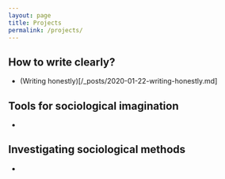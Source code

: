 ```yaml
---
layout: page
title: Projects
permalink: /projects/
---
```


## How to write clearly?

- (Writing honestly)[/_posts/2020-01-22-writing-honestly.md]

## Tools for sociological imagination

-

## Investigating sociological methods

-
